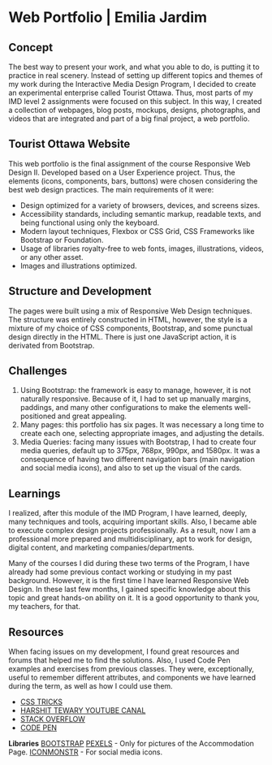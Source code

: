 # Web Portfolio | Emilia Jardim

## Concept

The best way to present your work, and what you able to do, is putting it to practice in real scenery. Instead of setting up different topics and themes of my work during the Interactive Media Design Program, I decided to create an experimental enterprise called Tourist Ottawa. Thus, most parts of my IMD level 2 assignments were focused on this subject. In this way, I created a collection of webpages, blog posts, mockups, designs, photographs, and videos that are integrated and part of a big final project, a web portfolio.

## Tourist Ottawa Website

This web portfolio is the final assignment of the course Responsive Web Design II. Developed based on a User Experience project. Thus,  the elements (icons, components, bars, buttons) were chosen considering the best web design practices. The main requirements of it were:

- Design optimized for a variety of browsers, devices, and screens sizes.
- Accessibility standards, including semantic markup, readable texts, and being functional using only the keyboard.
- Modern layout techniques, Flexbox or CSS Grid, CSS Frameworks like Bootstrap or Foundation.
- Usage of libraries royalty-free to web fonts, images, illustrations, videos, or any other asset.
- Images and illustrations optimized.

## Structure and Development

The pages were built using a mix of Responsive Web Design techniques. The structure was entirely constructed in HTML, however, the style is a mixture of my choice of CSS components, Bootstrap, and some punctual design directly in the HTML. 
There is just one JavaScript action, it is derivated from Bootstrap. 

## Challenges

1. Using Bootstrap: the framework is easy to manage, however, it is not naturally responsive. Because of it, I had to set up manually margins, paddings, and many other configurations to make the elements well-positioned and great appealing.
2. Many pages: this portfolio has six pages. It was necessary a long time to create each one, selecting appropriate images, and adjusting the details.
3. Media Queries: facing many issues with Bootstrap, I had to create four media queries, default up to 375px, 768px, 990px, and 1580px. It was a consequence of having two different navigation bars (main navigation and social media icons), and also to set up the visual of the cards.

## Learnings

I realized, after this module of the IMD Program, I have learned, deeply, many techniques and tools, acquiring important skills. Also, I became able to execute complex design projects professionally. As a result, now I am a professional more prepared and multidisciplinary, apt to work for design, digital content, and marketing companies/departments.

Many of the courses I did during these two terms of the Program, I have already had some previous contact working or studying in my past background. However, it is the first time I have learned Responsive Web Design. In these last few months, I gained specific knowledge about this topic and great hands-on ability on it. It is a good opportunity to thank you, my teachers, for that. 

## Resources
When facing issues on my development, I found great resources and forums that helped me to find the solutions.
Also, I used Code Pen examples and exercises from previous classes. They were, exceptionally, useful to remember different attributes, and components we have learned during the term, as well as how I could use them.
- [CSS TRICKS](https://css-tricks.com/)
- [HARSHIT TEWARY YOUTUBE CANAL](https://www.youtube.com/channel/UCcPvWFLBFTZNqIlvUhI32Fw/)
- [STACK OVERFLOW](https://stackoverflow.com/)
- [CODE PEN](https://codepen.io/)

**Libraries**
[BOOTSTRAP](https://getbootstrap.com//)
[PEXELS](https://www.pexels.com/) - Only for pictures of the Accommodation Page.
[ICONMONSTR](https://iconmonstr.com/) - For social media icons.
